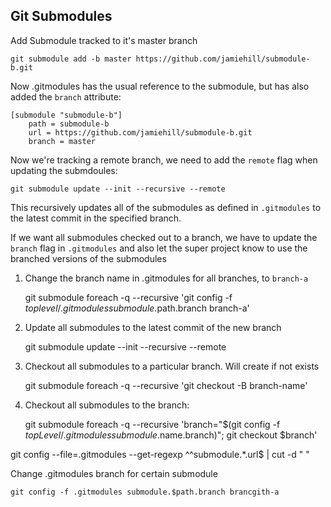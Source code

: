 Git Submodules
--------------

Add Submodule tracked to it's master branch

    git submodule add -b master https://github.com/jamiehill/submodule-b.git
    
Now .gitmodules has the usual reference to the submodule, but has also added the `branch` attribute:

    [submodule "submodule-b"]
    	path = submodule-b
    	url = https://github.com/jamiehill/submodule-b.git
    	branch = master
    	
Now we're tracking a remote branch, we need to add the `remote` flag when updating the submdoules:

    git submodule update --init --recursive --remote
    
This recursively updates all of the submodules as defined in `.gitmodules` to the latest commit in the specified branch.

If we want all submodules checked out to a branch, we have to update the `branch` flag in `.gitmodules` and also let the super project know to use the branched versions of the submodules

1. Change the branch name in .gitmodules for all branches, to `branch-a`

    git submodule foreach -q --recursive 'git config -f $toplevel/.gitmodules submodule.$path.branch branch-a'

2. Update all submodules to the latest commit of the new branch

    git submodule update --init --recursive --remote




1. Checkout all submodules to a particular branch.  Will create if not exists

    git submodule foreach -q --recursive 'git checkout -B branch-name'
    

2. Checkout all submodules to the branch:

    git submodule foreach -q --recursive 'branch="$(git config -f $topLevel/.gitmodules submodule.$name.branch)"; git checkout $branch'
    
    
    
git config --file=.gitmodules --get-regexp ^^submodule.*\.url$ | cut -d " "


Change .gitmodules branch for certain submodule

    git config -f .gitmodules submodule.$path.branch brancgith-a